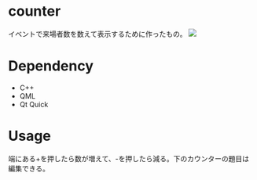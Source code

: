 # counter
イベントで来場者数を数えて表示するために作ったもの。
![](https://user-images.githubusercontent.com/29626666/50734415-3e7a6300-11e2-11e9-9009-c09d0783a526.jpg)

# Dependency
- C++
- QML
- Qt Quick

# Usage
端にある+を押したら数が増えて、-を押したら減る。下のカウンターの題目は編集できる。
